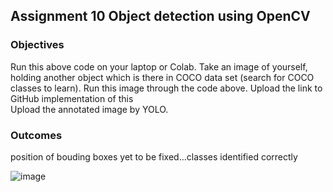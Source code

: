 ## Assignment 10 Object detection using OpenCV

### Objectives  
Run this above code on your laptop or Colab. 
Take an image of yourself, holding another object which is there in COCO data set (search for COCO classes to learn). 
Run this image through the code above. 
Upload the link to GitHub implementation of this  
Upload the annotated image by YOLO.  

### Outcomes  
position of bouding boxes yet to be fixed...classes identified correctly  


![image](https://user-images.githubusercontent.com/13360207/228197743-01b4cca7-5d82-45ea-b01f-c7f44d95870f.png)

